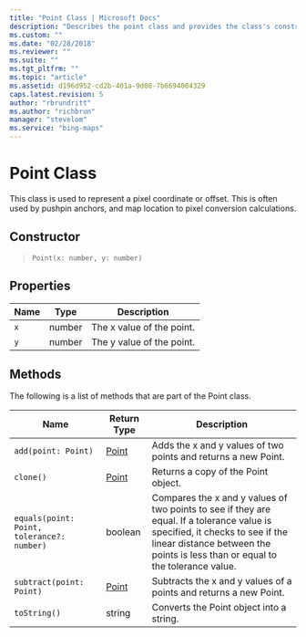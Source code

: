 ```yaml
---
title: "Point Class | Microsoft Docs"
description: "Describes the point class and provides the class's constructor, properties, and a table that gives the return type and description for various methods."
ms.custom: ""
ms.date: "02/28/2018"
ms.reviewer: ""
ms.suite: ""
ms.tgt_pltfrm: ""
ms.topic: "article"
ms.assetid: d196d952-cd2b-401a-9d00-7b6694004329
caps.latest.revision: 5
author: "rbrundritt"
ms.author: "richbrun"
manager: "stevelom"
ms.service: "bing-maps"
---
```

# Point Class
This class is used to represent a pixel coordinate or offset. This is often used by pushpin anchors, and map location to pixel conversion calculations. 

## Constructor

> `Point(x: number, y: number)`

## Properties

Name       | Type      | Description
---------- | --------- | ---------------------------
`x`        | number    | The x value of the point.
`y`        | number    | The y value of the point.

## Methods

The following is a list of methods that are part of the Point class.

Name                                         | Return Type         | Description
-------------------------------------------- | ------------------- | ------------------------------------------------------------
`add(point: Point)`                          | [Point](point-class.md)               | Adds the x and y values of two points and returns a new Point.
`clone()`                                    | [Point](point-class.md)               | Returns a copy of the Point object.
`equals(point: Point, tolerance?: number)`   | boolean             | Compares the x and y values of two points to see if they are equal. If a tolerance value is specified, it checks to see if the linear distance between the points is less than or equal to the tolerance value.
`subtract(point: Point)`                     | [Point](point-class.md)               | Subtracts the x and y values of a points and returns a new Point.
`toString()`                                 | string              | Converts the Point object into a string.
